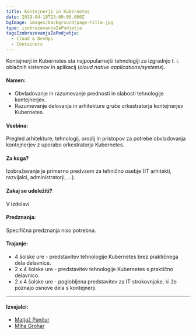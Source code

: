 ```yaml
---
title: Kontejnerji in Kubernetes
date: 2019-04-18T23:00:00.000Z
bgImage: images/background/page-title.jpg
type: izobrazevanjaZaPodjetja
tagsIzobrazevanjaZaPodjetja:
  - Cloud & DevOps
  - Containers
---
```

Kontejnerji in Kubernetes sta najpopularnejši tehnologiji za izgradnjo t. i. oblačnih sistemov in aplikacij (_cloud native applications/systems_). 

#### Namen:

* Obvladovanje in razumevanje prednosti in slabosti tehnologije kontejnerjev.
* Razumevanje delovanja in arhitekture gruče orkestratorja kontejnerjev Kubernetes.

#### Vsebina:

Pregled arhitekture, tehnologij, orodij in pristopov za potrebe obvladovanja kontejnerjev z uporabo orkestratorja Kubernetes. 

#### Za koga?

Izobraževanje je primerno predvsem za tehnično osebje (IT arhitekti, razvijalci, administratorji, ...).

#### Zakaj se udeležiti?

V izdelavi.

#### Predznanja:

Specifična predznanja niso potrebna.

#### Trajanje:

* 4 šolske ure - predstavitev tehnologije Kubernetes brez praktičnega dela delavnice.
* 2 x 4 šolske ure - predstavitev tehnologije Kubernetes s praktično delavnico.
* 2 x 4 šolske ure - poglobljena predstavitev za IT strokovnjake, ki že poznajo osnove dela s kontejnerji.

- - -

#### Izvajalci:

* [Matjaž Pančur](/izvajalci/matjaz-pancur/)
* [Miha Grohar](/izvajalci/miha-grohar/)
